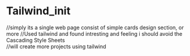 # Tailwind_init
//simply its a single web page consist of simple cards design section, or more 
//Used tailwind and found intresting and feeling i should avoid the  Cascading Style Sheets\
//will create more projects using tailwind
